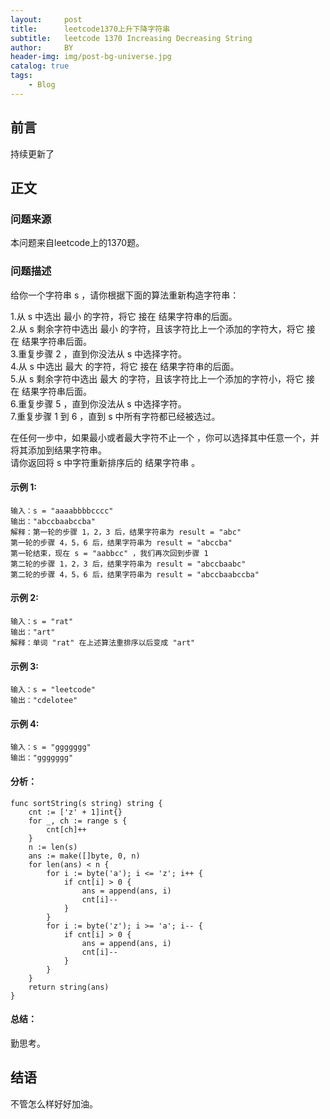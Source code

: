 ```yaml
---
layout:     post
title:      leetcode1370上升下降字符串
subtitle:   leetcode 1370 Increasing Decreasing String
author:     BY
header-img: img/post-bg-universe.jpg
catalog: true
tags:
    - Blog
---
```



## 前言

持续更新了

## 正文

### 问题来源

本问题来自leetcode上的1370题。  

### 问题描述

给你一个字符串 s ，请你根据下面的算法重新构造字符串：

1.从 s 中选出 最小 的字符，将它 接在 结果字符串的后面。  
2.从 s 剩余字符中选出 最小 的字符，且该字符比上一个添加的字符大，将它 接在 结果字符串后面。  
3.重复步骤 2 ，直到你没法从 s 中选择字符。  
4.从 s 中选出 最大 的字符，将它 接在 结果字符串的后面。  
5.从 s 剩余字符中选出 最大 的字符，且该字符比上一个添加的字符小，将它 接在 结果字符串后面。  
6.重复步骤 5 ，直到你没法从 s 中选择字符。  
7.重复步骤 1 到 6 ，直到 s 中所有字符都已经被选过。  

在任何一步中，如果最小或者最大字符不止一个 ，你可以选择其中任意一个，并将其添加到结果字符串。  
请你返回将 s 中字符重新排序后的 结果字符串 。  

#### 示例 1:
```
输入：s = "aaaabbbbcccc"
输出："abccbaabccba"
解释：第一轮的步骤 1，2，3 后，结果字符串为 result = "abc"
第一轮的步骤 4，5，6 后，结果字符串为 result = "abccba"
第一轮结束，现在 s = "aabbcc" ，我们再次回到步骤 1
第二轮的步骤 1，2，3 后，结果字符串为 result = "abccbaabc"
第二轮的步骤 4，5，6 后，结果字符串为 result = "abccbaabccba"
```

#### 示例 2:
```
输入：s = "rat"
输出："art"
解释：单词 "rat" 在上述算法重排序以后变成 "art"
```

#### 示例 3:
```
输入：s = "leetcode"
输出："cdelotee"
```

#### 示例 4:
```
输入：s = "ggggggg"
输出："ggggggg"
```

#### 分析：  
```
func sortString(s string) string {
    cnt := ['z' + 1]int{}
    for _, ch := range s {
        cnt[ch]++
    }
    n := len(s)
    ans := make([]byte, 0, n)
    for len(ans) < n {
        for i := byte('a'); i <= 'z'; i++ {
            if cnt[i] > 0 {
                ans = append(ans, i)
                cnt[i]--
            }
        }
        for i := byte('z'); i >= 'a'; i-- {
            if cnt[i] > 0 {
                ans = append(ans, i)
                cnt[i]--
            }
        }
    }
    return string(ans)
}
```

#### 总结：
勤思考。  

## 结语
不管怎么样好好加油。
